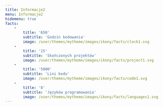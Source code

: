 ```yaml
---
title: Informacje2
menu: Informacje2
hidemenu: true
facts:
    -
        title: '650'
        subtitle: 'Godzin kodowania'
        image: /user/themes/mytheme/images/ikony/facts/clock1.svg
    -
        title: '15'
        subtitle: 'Skończonych projektów'
        image: /user/themes/mytheme/images/ikony/facts/project1.svg
    -
        title: '5000'
        subtitle: 'Lini kodu'
        image: /user/themes/mytheme/images/ikony/facts/code1.svg
    -
        title: '8'
        subtitle: 'Języków programowania'
        image: /user/themes/mytheme/images/ikony/facts/languages1.svg
---
```


